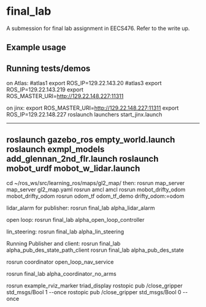 # final_lab

A submession for final lab assignment in EECS476. Refer to the write up.

## Example usage

## Running tests/demos

on Atlas: #atlas1 
export ROS_IP=129.22.143.20
 #atlas3 
export ROS_IP=129.22.143.219 
export ROS_MASTER_URI=http://129.22.148.227:11311

on jinx: export ROS_MASTER_URI=http://129.22.148.227:11311 export ROS_IP=129.22.148.227 roslaunch launchers start_jinx.launch

----------------------------------------

roslaunch gazebo_ros empty_world.launch
roslaunch exmpl_models add_glennan_2nd_flr.launch 
roslaunch mobot_urdf mobot_w_lidar.launch
---------------------------------
    
cd ~/ros_ws/src/learning_ros/maps/gl2_map/
then:
rosrun map_server map_server gl2_map.yaml rosrun amcl amcl rosrun mobot_drifty_odom mobot_drifty_odom 
rosrun odom_tf odom_tf_demo drifty_odom:=odom

lidar_alarm for publisher: 
rosrun final_lab alpha_lidar_alarm

open loop: 
rosrun final_lab alpha_open_loop_controller

lin_steering: 
rosrun final_lab alpha_lin_steering 


Running Publisher and client: 
rosrun final_lab alpha_pub_des_state_path_client 
rosrun final_lab alpha_pub_des_state

rosrun coordinator open_loop_nav_service

rosrun final_lab alpha_coordinator_no_arms

rosrun example_rviz_marker triad_display
rostopic pub /close_gripper std_msgs/Bool 1 --once
rostopic pub /close_gripper std_msgs/Bool 0 --once
